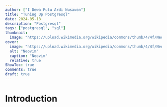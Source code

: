 ```yaml
---
author: ["I Dewa Putu Ardi Nusawan"]
title: "Tuning Up Postgresql"
date: 2024-05-18
description: "Postgresql"
tags: ["postgresql", "sql"]
thumbnail:
  image: "https://upload.wikimedia.org/wikipedia/commons/thumb/4/4f/Neovim-logo.svg/2560px-Neovim-logo.svg.png"
cover:
  image: "https://upload.wikimedia.org/wikipedia/commons/thumb/4/4f/Neovim-logo.svg/2560px-Neovim-logo.svg.png"
  alt: "Neovim"
  caption: "Neovim"
  relative: true
ShowToc: true
comments: true
draft: true
---
```


# Introduction
